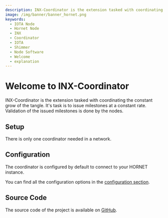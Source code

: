 ```yaml
---
description: INX-Coordinator is the extension tasked with coordinating the grow of the tangle.
image: /img/banner/banner_hornet.png
keywords:
  - IOTA Node
  - Hornet Node
  - INX
  - Coordinator
  - IOTA
  - Shimmer
  - Node Software
  - Welcome
  - explanation
---
```


# Welcome to INX-Coordinator

INX-Coordinator is the extension tasked with coordinating the constant grow of the tangle.
It's task is to issue milestones at a constant rate. Validation of the issued milestones is done by the nodes.

## Setup

There is only one coordinator needed in a network. 

## Configuration

The coordinator is configured by default to connect to your HORNET instance.

You can find all the configuration options in the [configuration section](configuration.md).

## Source Code

The source code of the project is available on [GitHub](https://github.com/iotaledger/inx-coordinator).
